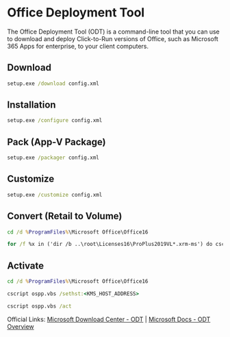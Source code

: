 # Office Deployment Tool
The Office Deployment Tool (ODT) is a command-line tool that you can use to download and deploy Click-to-Run versions of Office, such as Microsoft 365 Apps for enterprise, to your client computers.

## Download
```cmd
setup.exe /download config.xml
```

## Installation
```cmd
setup.exe /configure config.xml
```

## Pack (App-V Package)
```cmd
setup.exe /packager config.xml
```

## Customize
```cmd
setup.exe /customize config.xml
```

## Convert (Retail to Volume)
```cmd
cd /d %ProgramFiles%\Microsoft Office\Office16
```
```cmd
for /f %x in ('dir /b ..\root\Licenses16\ProPlus2019VL*.xrm-ms') do cscript ospp.vbs /inslic:"..\root\Licenses16\%x"
```

## Activate
```cmd
cd /d %ProgramFiles%\Microsoft Office\Office16
```
```cmd
cscript ospp.vbs /sethst:<KMS_HOST_ADDRESS>
```
```cmd
cscript ospp.vbs /act
```

Official Links: [Microsoft Download Center - ODT](https://www.microsoft.com/en-us/download/details.aspx?id=49117) | [Microsoft Docs - ODT Overview](https://docs.microsoft.com/en-us/deployoffice/overview-office-deployment-tool)
